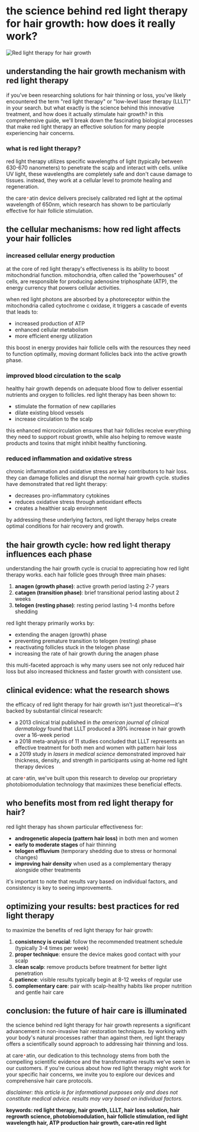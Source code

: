 # the science behind red light therapy for hair growth: how does it really work?

![Red light therapy for hair growth](/images/blog/red-light-therapy-hair-science.jpg)

## understanding the hair growth mechanism with red light therapy

if you've been researching solutions for hair thinning or loss, you've likely encountered the term "red light therapy" or "low-level laser therapy (LLLT)" in your search. but what exactly is the science behind this innovative treatment, and how does it actually stimulate hair growth? in this comprehensive guide, we'll break down the fascinating biological processes that make red light therapy an effective solution for many people experiencing hair concerns.

### what is red light therapy?

red light therapy utilizes specific wavelengths of light (typically between 630-670 nanometers) to penetrate the scalp and interact with cells. unlike UV light, these wavelengths are completely safe and don't cause damage to tissues. instead, they work at a cellular level to promote healing and regeneration.

the care<span style="color:#FF5A36; font-size:0.8em; vertical-align:top; margin-left:1px; margin-right:1px;">•</span>atin device delivers precisely calibrated red light at the optimal wavelength of 650nm, which research has shown to be particularly effective for hair follicle stimulation.

## the cellular mechanisms: how red light affects your hair follicles

### increased cellular energy production

at the core of red light therapy's effectiveness is its ability to boost mitochondrial function. mitochondria, often called the "powerhouses" of cells, are responsible for producing adenosine triphosphate (ATP), the energy currency that powers cellular activities.

when red light photons are absorbed by a photoreceptor within the mitochondria called cytochrome c oxidase, it triggers a cascade of events that leads to:

- increased production of ATP
- enhanced cellular metabolism
- more efficient energy utilization

this boost in energy provides hair follicle cells with the resources they need to function optimally, moving dormant follicles back into the active growth phase.

### improved blood circulation to the scalp

healthy hair growth depends on adequate blood flow to deliver essential nutrients and oxygen to follicles. red light therapy has been shown to:

- stimulate the formation of new capillaries
- dilate existing blood vessels
- increase circulation to the scalp

this enhanced microcirculation ensures that hair follicles receive everything they need to support robust growth, while also helping to remove waste products and toxins that might inhibit healthy functioning.

### reduced inflammation and oxidative stress

chronic inflammation and oxidative stress are key contributors to hair loss. they can damage follicles and disrupt the normal hair growth cycle. studies have demonstrated that red light therapy:

- decreases pro-inflammatory cytokines
- reduces oxidative stress through antioxidant effects 
- creates a healthier scalp environment

by addressing these underlying factors, red light therapy helps create optimal conditions for hair recovery and growth.

## the hair growth cycle: how red light therapy influences each phase

understanding the hair growth cycle is crucial to appreciating how red light therapy works. each hair follicle goes through three main phases:

1. **anagen (growth phase)**: active growth period lasting 2-7 years
2. **catagen (transition phase)**: brief transitional period lasting about 2 weeks
3. **telogen (resting phase)**: resting period lasting 1-4 months before shedding

red light therapy primarily works by:

- extending the anagen (growth) phase
- preventing premature transition to telogen (resting) phase
- reactivating follicles stuck in the telogen phase
- increasing the rate of hair growth during the anagen phase

this multi-faceted approach is why many users see not only reduced hair loss but also increased thickness and faster growth with consistent use.

## clinical evidence: what the research shows

the efficacy of red light therapy for hair growth isn't just theoretical—it's backed by substantial clinical research:

- a 2013 clinical trial published in *the american journal of clinical dermatology* found that LLLT produced a 39% increase in hair growth over a 16-week period
- a 2018 meta-analysis of 11 studies concluded that LLLT represents an effective treatment for both men and women with pattern hair loss
- a 2019 study in *lasers in medical science* demonstrated improved hair thickness, density, and strength in participants using at-home red light therapy devices

at care<span style="color:#FF5A36; font-size:0.8em; vertical-align:top; margin-left:1px; margin-right:1px;">•</span>atin, we've built upon this research to develop our proprietary photobiomodulation technology that maximizes these beneficial effects.

## who benefits most from red light therapy for hair?

red light therapy has shown particular effectiveness for:

- **androgenetic alopecia (pattern hair loss)** in both men and women
- **early to moderate stages** of hair thinning
- **telogen effluvium** (temporary shedding due to stress or hormonal changes)
- **improving hair density** when used as a complementary therapy alongside other treatments

it's important to note that results vary based on individual factors, and consistency is key to seeing improvements.

## optimizing your results: best practices for red light therapy

to maximize the benefits of red light therapy for hair growth:

1. **consistency is crucial**: follow the recommended treatment schedule (typically 3-4 times per week)
2. **proper technique**: ensure the device makes good contact with your scalp
3. **clean scalp**: remove products before treatment for better light penetration
4. **patience**: visible results typically begin at 8-12 weeks of regular use
5. **complementary care**: pair with scalp-healthy habits like proper nutrition and gentle hair care

## conclusion: the future of hair care is illuminated

the science behind red light therapy for hair growth represents a significant advancement in non-invasive hair restoration techniques. by working with your body's natural processes rather than against them, red light therapy offers a scientifically sound approach to addressing hair thinning and loss.

at care<span style="color:#FF5A36; font-size:0.8em; vertical-align:top; margin-left:1px; margin-right:1px;">•</span>atin, our dedication to this technology stems from both the compelling scientific evidence and the transformative results we've seen in our customers. if you're curious about how red light therapy might work for your specific hair concerns, we invite you to explore our devices and comprehensive hair care protocols.

*disclaimer: this article is for informational purposes only and does not constitute medical advice. results may vary based on individual factors.*

**keywords: red light therapy, hair growth, LLLT, hair loss solution, hair regrowth science, photobiomodulation, hair follicle stimulation, red light wavelength hair, ATP production hair growth, care•atin red light** 